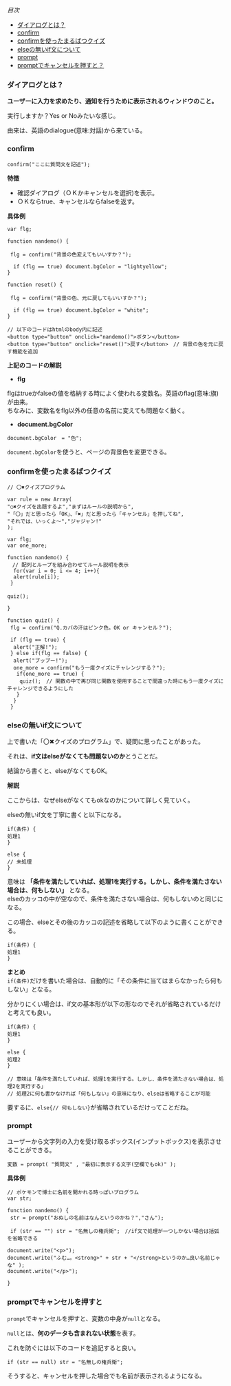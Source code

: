 *目次*
* [ダイアログとは？](#ダイアログとは？)
* [confirm](#confirm)
* [confirmを使ったまるばつクイズ](#confirmを使ったまるばつクイズ)
* [elseの無いif文について](#elseの無いif文について)
* [prompt](#prompt)
* [promptでキャンセルを押すと？](#promptでキャンセルを押すと)

### ダイアログとは？

**ユーザーに入力を求めたり、通知を行うために表示されるウィンドウのこと。**

実行しますか？Yes or Noみたいな感じ。

由来は、英語のdialogue(意味:対話)から来ている。

### confirm

```
confirm("ここに質問文を記述");
```

**特徴**
* 確認ダイアログ（ＯＫかキャンセルを選択)を表示。
* ＯＫならtrue、キャンセルならfalseを返す。

**具体例**

```
var flg;

function nandemo() {
 
 flg = confirm("背景の色変えてもいいすか？");

  if (flg == true) document.bgColor = "lightyellow";
}

function reset() {
 
 flg = confirm("背景の色、元に戻してもいいすか？");

  if (flg == true) document.bgColor = "white";
}

// 以下のコードはhtmlのbody内に記述
<button type="button" onclick="nandemo()">ボタン</button>
<button type="button" onclick="reset()">戻す</button>　// 背景の色を元に戻す機能を追加
```
**上記のコードの解説**

* **flg**

flgはtrueかfalseの値を格納する時によく使われる変数名。英語のflag(意味:旗)が由来。  
ちなみに、変数名をflg以外の任意の名前に変えても問題なく動く。

* **document.bgColor**
```
document.bgColor　= "色";
```

`document.bgColor`を使うと、ページの背景色を変更できる。

### confirmを使ったまるばつクイズ

```
// 〇✖クイズプログラム

var rule = new Array(
"○✖クイズを出題するよ","まずはルールの説明から",
"「〇」だと思ったら「OK」、「✖」だと思ったら「キャンセル」を押してね",
"それでは、いっくよ～","ジャジャン!"
);

var flg;
var one_more;

function nandemo() {
　// 配列とループを組み合わせてルール説明を表示
  for(var i = 0; i <= 4; i++){
  alert(rule[i]);
 }

quiz();　

}

function quiz() {
 flg = confirm("Q.カバの汗はピンク色。OK or キャンセル？");
 
 if (flg == true) {
  alert("正解!");
 } else if(flg == false) {
  alert("ブッブー!");
  one_more = confirm("もう一度クイズにチャレンジする？");
   if(one_more == true) {
    quiz();　// 関数の中で再び同じ関数を使用することで間違った時にもう一度クイズにチャレンジできるようにした
   }
  }
 }
```

### elseの無いif文について

上で書いた「〇✖クイズのプログラム」で、疑問に思ったことがあった。

それは、**if文はelseがなくても問題ないのか**とうことだ。

結論から書くと、elseがなくてもOK。

**解説**

ここからは、なぜelseがなくてもokなのかについて詳しく見ていく。

elseの無いif文を丁寧に書くと以下になる。

```
if(条件) {
処理1
}

else {
// 未処理
}
```

意味は **「条件を満たしていれば、処理1を実行する。しかし、条件を満たさない場合は、何もしない」** となる。  
elseのカッコの中が空なので、条件を満たさない場合は、何もしないのと同じになる。

この場合、elseとその後のカッコの記述を省略して以下のように書くことができる。

```
if(条件) {
処理1
}
```

**まとめ**  
`if(条件)`だけを書いた場合は、自動的に「その条件に当てはまらなかったら何もしない」となる。

分かりにくい場合は、if文の基本形が以下の形なのでそれが省略されているだけと考えても良い。

```
if(条件) {
処理1
}

else {
処理2
}

// 意味は「条件を満たしていれば、処理1を実行する。しかし、条件を満たさない場合は、処理2を実行する」
// 処理2に何も書かなければ「何もしない」の意味になり、elseは省略することが可能
```

要するに、`else{// 何もしない}`が省略されているだけってことだね。

### prompt

ユーザーから文字列の入力を受け取るボックス(インプットボックス)を表示させることができる。　

```
変数 = prompt( "質問文" , "最初に表示する文字(空欄でもok)" );
```

**具体例**

```
// ポケモンで博士に名前を聞かれる時っぽいプログラム
var str;

function nandemo() {
 str = prompt("おぬしの名前はなんというのかね？","さん");

 if (str == "") str = "名無しの権兵衛";　//if文で処理が一つしかない場合は括弧を省略できる

document.write("<p>");
document.write("ふむ…。<strong>" + str + "</strong>というのか…良い名前じゃな" );
document.write("</p>");

}
```

### promptでキャンセルを押すと

`prompt`でキャンセルを押すと、変数の中身が`null`となる。

`null`とは、**何のデータも含まれない状態**を表す。

これを防ぐには以下のコードを追記すると良い。

```
if (str == null) str = "名無しの権兵衛";
```

そうすると、キャンセルを押した場合でも名前が表示されるようになる。

